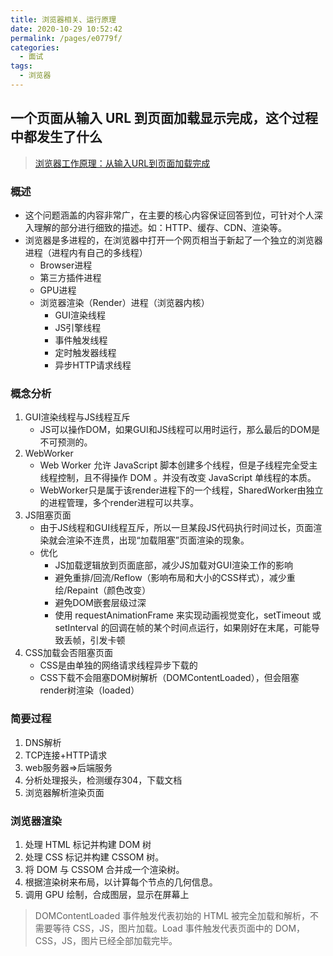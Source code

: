 ```yaml
---
title: 浏览器相关、运行原理
date: 2020-10-29 10:52:42
permalink: /pages/e0779f/
categories: 
  - 面试
tags: 
  - 浏览器
--- 
```


## 一个页面从输入 URL 到页面加载显示完成，这个过程中都发生了什么

> [浏览器工作原理：从输入URL到页面加载完成](https://github.com/amandakelake/blog/issues/55)

### 概述

- 这个问题涵盖的内容非常广，在主要的核心内容保证回答到位，可针对个人深入理解的部分进行细致的描述。如：HTTP、缓存、CDN、渲染等。
- 浏览器是多进程的，在浏览器中打开一个网页相当于新起了一个独立的浏览器进程（进程内有自己的多线程）
  - Browser进程
  - 第三方插件进程
  - GPU进程
  - 浏览器渲染（Render）进程（浏览器内核）
    - GUI渲染线程
    - JS引擎线程
    - 事件触发线程
    - 定时触发器线程
    - 异步HTTP请求线程

### 概念分析

1. GUI渲染线程与JS线程互斥
   - JS可以操作DOM，如果GUI和JS线程可以用时运行，那么最后的DOM是不可预测的。
2. WebWorker
   - Web Worker 允许 JavaScript 脚本创建多个线程，但是子线程完全受主线程控制，且不得操作 DOM 。并没有改变 JavaScript 单线程的本质。
   - WebWorker只是属于该render进程下的一个线程，SharedWorker由独立的进程管理，多个render进程可以共享。
3. JS阻塞页面
   - 由于JS线程和GUI线程互斥，所以一旦某段JS代码执行时间过长，页面渲染就会渲染不连贯，出现“加载阻塞”页面渲染的现象。
   - 优化
      - JS加载逻辑放到页面底部，减少JS加载对GUI渲染工作的影响
      - 避免重排/回流/Reflow（影响布局和大小的CSS样式），减少重绘/Repaint（颜色改变）
      - 避免DOM嵌套层级过深
      - 使用 requestAnimationFrame 来实现动画视觉变化，setTimeout 或 setInterval 的回调在帧的某个时间点运行，如果刚好在末尾，可能导致丢帧，引发卡顿
4. CSS加载会否阻塞页面
   - CSS是由单独的网络请求线程异步下载的
   - CSS下载不会阻塞DOM树解析（DOMContentLoaded），但会阻塞render树渲染（loaded）

### 简要过程

1. DNS解析
2. TCP连接+HTTP请求
3. web服务器=>后端服务
4. 分析处理报头，检测缓存304，下载文档
5. 浏览器解析渲染页面

### 浏览器渲染

1. 处理 HTML 标记并构建 DOM 树
2. 处理 CSS 标记并构建 CSSOM 树。
3. 将 DOM 与 CSSOM 合并成一个渲染树。
4. 根据渲染树来布局，以计算每个节点的几何信息。
5. 调用 GPU 绘制，合成图层，显示在屏幕上

> DOMContentLoaded 事件触发代表初始的 HTML 被完全加载和解析，不需要等待 CSS，JS，图片加载。Load 事件触发代表页面中的 DOM，CSS，JS，图片已经全部加载完毕。
